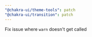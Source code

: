 ```yaml
---
"@chakra-ui/theme-tools": patch
"@chakra-ui/transition": patch
---
```


Fix issue where `warn` doesn't get called
